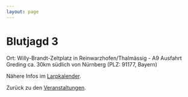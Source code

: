 ```yaml
---
layout: page
---
```


Blutjagd 3
==========

Ort: Willy-Brandt-Zeltplatz in Reinwarzhofen/Thalmässig - A9 Ausfahrt Greding ca. 30km südlich von Nürnberg (PLZ: 91177, Bayern)

Nähere Infos im [Larpkalender](http://www.larpkalender.de/termine/index.html?aktion=suche&con_id=76&detailsuche=0).


Zurück zu den [Veranstaltungen](/wiki/Veranstaltungen).